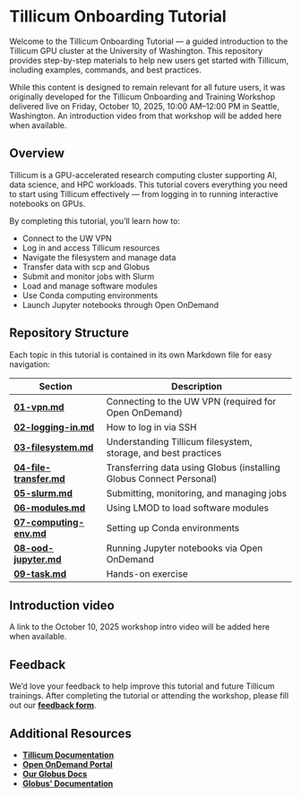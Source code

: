 # Tillicum Onboarding Tutorial

Welcome to the Tillicum Onboarding Tutorial — a guided introduction to the Tillicum GPU cluster at the University of Washington.
This repository provides step-by-step materials to help new users get started with Tillicum, including examples, commands, and best practices.

While this content is designed to remain relevant for all future users, it was originally developed for the Tillicum Onboarding and Training Workshop delivered live on Friday, October 10, 2025, 10:00 AM–12:00 PM in Seattle, Washington.
An introduction video from that workshop will be added here when available.

## Overview

Tillicum is a GPU-accelerated research computing cluster supporting AI, data science, and HPC workloads.
This tutorial covers everything you need to start using Tillicum effectively — from logging in to running interactive notebooks on GPUs.

By completing this tutorial, you’ll learn how to:

* Connect to the UW VPN
* Log in and access Tillicum resources
* Navigate the filesystem and manage data
* Transfer data with scp and Globus
* Submit and monitor jobs with Slurm
* Load and manage software modules
* Use Conda computing environments
* Launch Jupyter notebooks through Open OnDemand

## Repository Structure
Each topic in this tutorial is contained in its own Markdown file for easy navigation:

| Section                                      | Description                                                         |
| -------------------------------------------- | ------------------------------------------------------------------- |
| [**<ins>01-vpn.md</ins>**](./01-vpn.md)                     | Connecting to the UW VPN (required for Open OnDemand)               |
| [**<ins>02-logging-in.md</ins>**](./02-logging-in.md)       | How to log in via SSH                             |
| [**<ins>03-filesystem.md</ins>**](./03-filesystem.md)       | Understanding Tillicum filesystem, storage, and best practices                   |
| [**<ins>04-file-transfer.md</ins>**](./04-file-transfer.md)               | Transferring data using Globus (installing Globus Connect Personal) |
| [**<ins>05-slurm.md</ins>**](./05-slurm.md)                 | Submitting, monitoring, and managing jobs                           |
| [**<ins>06-modules.md</ins>**](./06-modules.md)             | Using LMOD to load software modules                                 |
| [**<ins>07-computing-env.md</ins>**](./07-computing-env.md) | Setting up Conda environments                         |
| [**<ins>08-ood-jupyter.md</ins>**](./08-ood-jupyter.md)     | Running Jupyter notebooks via Open OnDemand                         |
| [**<ins>09-task.md</ins>**](./09-task.md)     | Hands-on exercise                         |


## Introduction video

A link to the October 10, 2025 workshop intro video will be added here when available.

## Feedback

We’d love your feedback to help improve this tutorial and future Tillicum trainings.
After completing the tutorial or attending the workshop, please fill out our [**<ins>feedback form</ins>**](https://forms.office.com/r/bSXQpjYTQZ).

## Additional Resources

* [**<ins>Tillicum Documentation</ins>**](https://hyak.uw.edu/docs/tillicum/)
* [**<ins>Open OnDemand Portal</ins>**](https://hyak.uw.edu/docs/ood/start)
* [**<ins>Our Globus Docs</ins>**](https://hyak.uw.edu/docs/storage/globus)
* [**<ins>Globus' Documentation</ins>**](https://docs.globus.org/?_gl=1*da6xxk*_ga*ODMxMTMwMTg2LjE3NTg3MzQ0OTk.*_ga_7ZB89HGG0P*czE3NTk2MTAwNTAkbzckZzAkdDE3NTk2MTAwNTAkajYwJGwwJGgw)

